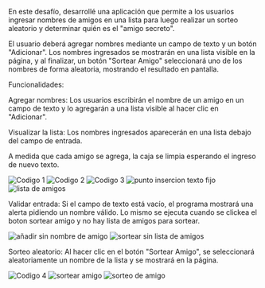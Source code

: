 En este desafío, desarrollé una aplicación que permite a los usuarios ingresar nombres de amigos en una lista para luego realizar un sorteo aleatorio y determinar quién es el "amigo secreto".

El usuario deberá agregar nombres mediante un campo de texto y un botón "Adicionar". Los nombres ingresados se mostrarán en una lista visible en la página, y al finalizar, un botón "Sortear Amigo" seleccionará uno de los nombres de forma aleatoria, mostrando el resultado en pantalla.

Funcionalidades:

Agregar nombres: Los usuarios escribirán el nombre de un amigo en un campo de texto y lo agregarán a una lista visible al hacer clic en "Adicionar".

Visualizar la lista: Los nombres ingresados aparecerán en una lista debajo del campo de entrada.

A medida que cada amigo se agrega, la caja se limpia esperando el ingreso de nuevo texto.

![Codigo 1](https://github.com/user-attachments/assets/a12b8472-059b-425b-95bf-25b16cc3ea3e)
![Codigo 2](https://github.com/user-attachments/assets/d5479d87-3068-49e5-a042-f63b63c2bc4d)
![Codigo 3](https://github.com/user-attachments/assets/756e6c3c-379e-4ec3-b415-693e574374fa)
![punto insercion texto fijo](https://github.com/user-attachments/assets/4dccdc68-c0f6-49d4-9682-b7259480f471)
![lista de amigos](https://github.com/user-attachments/assets/2e30a91a-7a46-40c0-8f13-b1fd2219e10d)

Validar entrada: Si el campo de texto está vacío, el programa mostrará una alerta pidiendo un nombre válido. Lo mismo se ejecuta cuando se clickea el boton sortear amigo y no hay lista de amigos para sortear.

![añadir sin nombre de amigo](https://github.com/user-attachments/assets/add5d4af-8d50-44a8-93db-778cae8c1346)
![sortear sin lista de amigos](https://github.com/user-attachments/assets/fea1657e-0f29-4816-9802-254f1d70c069)

Sorteo aleatorio: Al hacer clic en el botón "Sortear Amigo", se seleccionará aleatoriamente un nombre de la lista y se mostrará en la página.

![Codigo 4](https://github.com/user-attachments/assets/8c77cbd3-e1b2-4a57-ab5c-5e563a29fea4)
![sortear amigo](https://github.com/user-attachments/assets/43384a65-4968-4198-978e-dd77f53a8f1d)
![sorteo de amigo](https://github.com/user-attachments/assets/5126248a-facb-4b26-a08e-2f3691d6140d)

